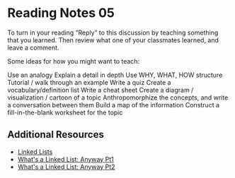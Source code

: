# Reading Notes 05
To turn in your reading “Reply” to this discussion by teaching something that you learned. Then review what one of your classmates learned, and leave a comment.

Some ideas for how you might want to teach:

Use an analogy
Explain a detail in depth
Use WHY, WHAT, HOW structure
Tutorial / walk through an example
Write a quiz
Create a vocabulary/definition list
Write a cheat sheet
Create a diagram / visualization / cartoon of a topic
Anthropomorphize the concepts, and write a conversation between them
Build a map of the information
Construct a fill-in-the-blank worksheet for the topic

## Additional Resources  
* [Linked Lists](https://codefellows.github.io/common_curriculum/data_structures_and_algorithms/Code_401/class-05/resources/singly_linked_list.html)  
* [What's a Linked List: Anyway Pt1](https://medium.com/basecs/whats-a-linked-list-anyway-part-1-d8b7e6508b9d)  
* [What's a Linked List: Anyway Pt2](https://medium.com/basecs/whats-a-linked-list-anyway-part-2-131d96f71996)  